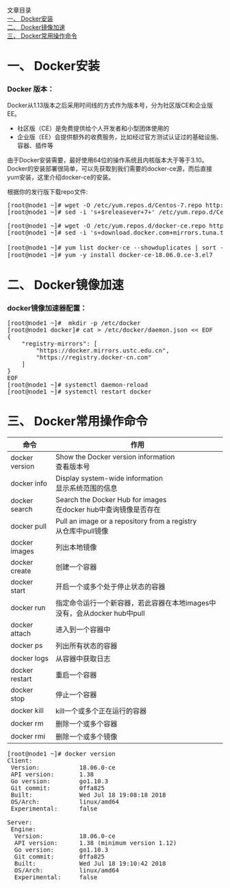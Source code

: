 文章目录   
[一、 Docker安装](地址 "一、 Docker安装")   
[二、 Docker镜像加速](地址 "二、 Docker镜像加速")  
[三、 Docker常用操作命令](地址 "三、 Docker常用操作命令")



# 一、 Docker安装
### Docker 版本：
Docker从1.13版本之后采用时间线的方式作为版本号，分为社区版CE和企业版EE。

* 社区版（CE）是免费提供给个人开发者和小型团体使用的
* 企业版（EE）会提供额外的收费服务，比如经过官方测试认证过的基础设施、容器、插件等

由于Docker安装需要，最好使用64位的操作系统且内核版本大于等于3.10。
Docker的安装部署很简单，可以先获取到我们需要的docker-ce源，而后直接yum安装，这里介绍docker-ce的安装。


根据你的发行版下载repo文件:  
<pre>
[root@node1 ~]# wget -O /etc/yum.repos.d/Centos-7.repo http://mirrors.aliyun.com/repo/Centos-7.repo
[root@node1 ~]# sed -i 's+$releasever+7+' /etc/yum.repo.d/Centos-7.repo

[root@node1 ~]# wget -O /etc/yum.repos.d/docker-ce.repo https://download.docker.com/linux/centos/docker-ce.repo  
[root@node1 ~]# sed -i 's+download.docker.com+mirrors.tuna.tsinghua.edu.cn/docker-ce+' /etc/yum.repos.d/docker-ce.repo

[root@node1 ~]# yum list docker-ce --showduplicates | sort -r		#查看可用版本
[root@node1 ~]# yum -y install docker-ce-18.06.0.ce-3.el7
</pre>

# 二、 Docker镜像加速

### docker镜像加速器配置：
<pre>
[root@node1 ~]#  mkdir -p /etc/docker
[root@node1 docker]# cat > /etc/docker/daemon.json << EOF
{
    "registry-mirrors": [
        "https://docker.mirrors.ustc.edu.cn",
        "https://registry.docker-cn.com"
    ]
}
EOF
[root@node1 ~]# systemctl daemon-reload
[root@node1 ~]# systemctl restart docker
</pre>
# 三、 Docker常用操作命令
命令|作用
-|-
docker version| Show the Docker version information <br>查看版本号
docker info| Display system-wide information <br> 显示系统范围的信息
docker search|Search the Docker Hub for images <br> 在docker hub中查询镜像是否存在
docker pull|Pull an image or a repository from a registry<br>从仓库中pull镜像
docker images|列出本地镜像
docker create|	创建一个容器
docker start|	开启一个或多个处于停止状态的容器
docker run	|指定命令运行一个新容器，若此容器在本地images中没有，会从docker hub中pull
docker attach	|进入到一个容器中
docker ps	|列出所有状态的容器
docker logs	|从容器中获取日志
docker restart	|重启一个容器
docker stop	|停止一个容器
docker kill	|kill一个或多个正在运行的容器
docker rm	|删除一个或多个容器
docker rmi | 删除一个或多个镜像
<pre>
[root@node1 ~]# docker version 
Client:
 Version:           18.06.0-ce
 API version:       1.38
 Go version:        go1.10.3
 Git commit:        0ffa825
 Built:             Wed Jul 18 19:08:18 2018
 OS/Arch:           linux/amd64
 Experimental:      false

Server:
 Engine:
  Version:          18.06.0-ce
  API version:      1.38 (minimum version 1.12)
  Go version:       go1.10.3
  Git commit:       0ffa825
  Built:            Wed Jul 18 19:10:42 2018
  OS/Arch:          linux/amd64
  Experimental:     false
</pre>

